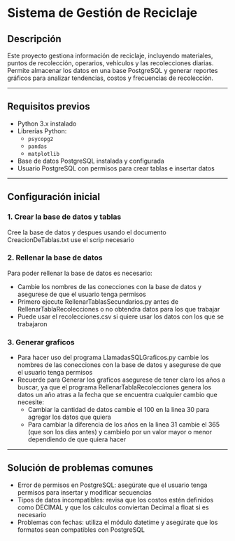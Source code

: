 # Sistema de Gestión de Reciclaje

## Descripción

Este proyecto gestiona información de reciclaje, incluyendo materiales, puntos de recolección, operarios, vehículos y las recolecciones diarias. Permite almacenar los datos en una base PostgreSQL y generar reportes gráficos para analizar tendencias, costos y frecuencias de recolección.

---

## Requisitos previos

- Python 3.x instalado
- Librerías Python:
  - `psycopg2`
  - `pandas`
  - `matplotlib`
- Base de datos PostgreSQL instalada y configurada
- Usuario PostgreSQL con permisos para crear tablas e insertar datos

---

## Configuración inicial

### 1. Crear la base de datos y tablas

Cree la base de datos y despues usando el documento CreacionDeTablas.txt use el scrip necesario

### 2. Rellenar la base de datos

Para poder rellenar la base de datos es necesario:
- Cambie los nombres de las conecciones con la base de datos y asegurese de que el usuario tenga permisos
- Primero ejecute RellenarTablasSecundarios.py antes de RellenarTablaRecolecciones o no obtendra datos para los que trabajar
- Puede usar el recolecciones.csv si quiere usar los datos con los que se trabajaron

### 3. Generar graficos

- Para hacer uso del programa LlamadasSQLGraficos.py cambie los nombres de las conecciones con la base de datos y asegurese de que el usuario tenga permisos
- Recuerde para Generar los graficos asegurese de tener claro los años a buscar, ya que el programa RellenarTablaRecolecciones genera los datos un año atras a la fecha que se encuentra
cualquier cambio que necesite:
  - Cambiar la cantidad de datos cambie el 100 en la linea 30 para agregar los datos que quiera
  - Para cambiar la diferencia de los años en la linea 31 cambie el 365 (que son los dias antes) y cambielo por un valor mayor o menor dependiendo de que quiera hacer

---

## Solución de problemas comunes
- Error de permisos en PostgreSQL: asegúrate que el usuario tenga permisos para insertar y modificar secuencias
- Tipos de datos incompatibles: revisa que los costos estén definidos como DECIMAL y que los cálculos conviertan Decimal a float si es necesario
- Problemas con fechas: utiliza el módulo datetime y asegúrate que los formatos sean compatibles con PostgreSQL

